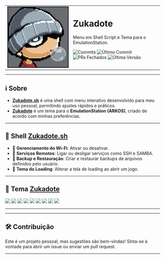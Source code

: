 <table border="0" width="100%" style="border-collapse: collapse;">
  <tr>
    <td width="200" valign="top">
      <img src="./shells/Zukadote.png" alt="Zukadote" width="200">
    </td>
    <td valign="top">
      <h1>Zukadote</h1>
      <p>Menu em Shell Script e Tema para o EmulationStation.</p>
      <img src="https://img.shields.io/github/commit-activity/t/guilhermesaud/R36H" alt="Commits">
      <img src="https://img.shields.io/github/last-commit/guilhermesaud/R36H" alt="Último Commit">
      <img src="https://img.shields.io/github/issues-pr-closed/guilhermesaud/R36H" alt="PRs Fechados">
      <img src="https://img.shields.io/github/v/release/guilhermesaud/R36H?include_prereleases" alt="Última Versão">
    </td>
  </tr>
</table>

---

## ℹ️ Sobre
- [**Zukadote.sh**](https://github.com/guilhermesaud/R36H/blob/main/shells/Zukadote.sh) é uma shell com menu interativo desenvolvido para meu uso pessoal, permitindo ajustes rápidos e práticos.
- [**Zukadote**](https://github.com/guilhermesaud/R36H/tree/main/themes/Zukadote) é um tema para o **EmulationStation (ARKOS)**, criado de acordo com minhas preferências.

---

## 🤖 Shell [**Zukadote.sh**](https://github.com/guilhermesaud/R36H/blob/main/shells/Zukadote.sh)
- 📶 **Gerenciamento do Wi-Fi**: Ativar ou desativar.
- 🔧 **Serviços Remotos**: Ligar ou desligar serviços como SSH e SAMBA.
- 💾 **Backup e Restauração**: Criar e restaurar backups de arquivos definidos pelo usuário.
- 🎨 **Tema do Loading**: Alterar a tela de loading ao abrir um jogo.

---

## 🎨 Tema [**Zukadote**](https://github.com/guilhermesaud/R36H/tree/main/themes/Zukadote)
<img src="https://github.com/user-attachments/assets/4d3b3ad5-d5f5-4801-9c82-76e83709c41b" width="33%"/>
<img src="https://github.com/user-attachments/assets/da80764c-1a7a-43f8-a407-25182d4afcaa" width="33%"/>
<img src="https://github.com/user-attachments/assets/ccb25f05-e295-4d7e-aadf-d4a436f321af" width="33%"/>
<img src="https://github.com/user-attachments/assets/dcb5a081-f653-46c8-99ad-496643d8a021" width="33%"/>
<img src="https://github.com/user-attachments/assets/c35056b6-62b9-45d4-b9e2-8b7856f046fa" width="33%"/>
<img src="https://github.com/user-attachments/assets/13a3c416-b892-4280-a7d4-d419f0429d08" width="33%"/>
<img src="https://github.com/user-attachments/assets/90fe83c4-7ab5-4876-bfdd-608e53cbbc24" width="33%"/>
<img src="https://github.com/user-attachments/assets/f6f36065-9a33-4e25-9ebf-5d30b807c126" width="33%"/>
<img src="https://github.com/user-attachments/assets/50a8a9a1-4a25-45a1-a2ef-e573ce455040" width="33%"/>

---

---

## 🛠️ Contribuição
Este é um projeto pessoal, mas sugestões são bem-vindas! Sinta-se à vontade para abrir um issue ou enviar um pull request.

---

